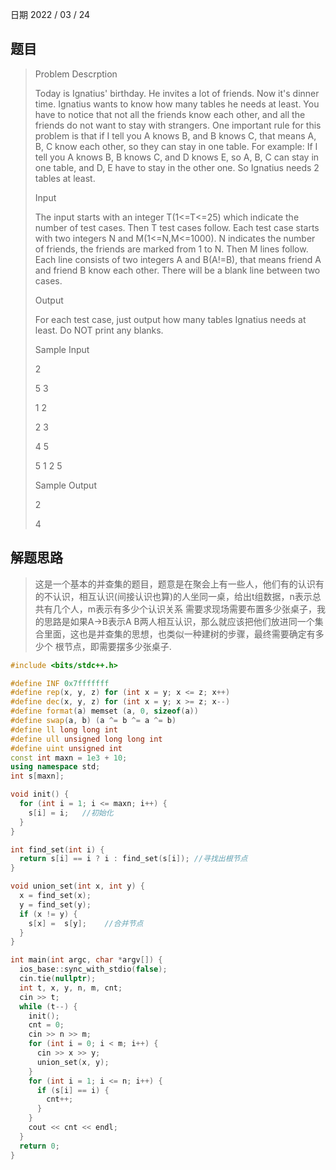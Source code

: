 日期 2022 / 03 / 24

## 题目
>Problem Descrption
>
>Today is Ignatius' birthday. He invites a lot of friends. Now it's dinner time. Ignatius wants to know how many tables he needs at least. You have to notice that not all the friends know each other, and all the friends do not want to stay with strangers.
>One important rule for this problem is that if I tell you A knows B, and B knows C, that means A, B, C know each other, so they can stay in one table.
>For example: If I tell you A knows B, B knows C, and D knows E, so A, B, C can stay in one table, and D, E have to stay in the other one. So Ignatius needs 2 tables at least.
>
>Input
>
>The input starts with an integer T(1<=T<=25) which indicate the number of test cases. Then T test cases follow. Each test case starts with two integers N and M(1<=N,M<=1000). N indicates the number of friends, the friends are marked from 1 to N. Then M lines follow. Each line consists of two integers A and B(A!=B), that means friend A and friend B know each other. There will be a blank line between two cases.
>
>Output
>
>For each test case, just output how many tables Ignatius needs at least. Do NOT print any blanks.
>
>Sample Input
>
>2
>
>5 3
>
>1 2
>
>2 3
>
>4 5
>
>5 1
>2 5
>
>Sample Output
>
>2
>
>4

## 解题思路
>这是一个基本的并查集的题目，题意是在聚会上有一些人，他们有的认识有的不认识，相互认识(间接认识也算)的人坐同一桌，给出t组数据，n表示总共有几个人，m表示有多少个认识关系
>需要求现场需要布置多少张桌子，我的思路是如果A->B表示A B两人相互认识，那么就应该把他们放进同一个集合里面，这也是并查集的思想，也类似一种建树的步骤，最终需要确定有多少个
>根节点，即需要摆多少张桌子.
>

```cpp
#include <bits/stdc++.h>

#define INF 0x7fffffff
#define rep(x, y, z) for (int x = y; x <= z; x++)
#define dec(x, y, z) for (int x = y; x >= z; x--)
#define format(a) memset (a, 0, sizeof(a))
#define swap(a, b) (a ^= b ^= a ^= b)
#define ll long long int
#define ull unsigned long long int 
#define uint unsigned int
const int maxn = 1e3 + 10;
using namespace std;
int s[maxn];

void init() {
  for (int i = 1; i <= maxn; i++) {
    s[i] = i;	//初始化
  } 
}

int find_set(int i) {
  return s[i] == i ? i : find_set(s[i]); //寻找出根节点
}

void union_set(int x, int y) {
  x = find_set(x);
  y = find_set(y);
  if (x != y) {
    s[x] =  s[y];	 //合并节点
  }
}

int main(int argc, char *argv[]) {
  ios_base::sync_with_stdio(false);
  cin.tie(nullptr);
  int t, x, y, n, m, cnt;
  cin >> t;
  while (t--) {
	init();
	cnt = 0;
    cin >> n >> m;	
    for (int i = 0; i < m; i++) {
	  cin >> x >> y;
	  union_set(x, y);
    }
    for (int i = 1; i <= n; i++) {
	  if (s[i] == i) {
	    cnt++;	
	  }
    }
    cout << cnt << endl;
  }
  return 0;
}


